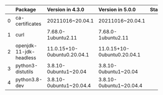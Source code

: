 <!-- markdown-link-check-disable -->

|    | Package                 | Version in 4.3.0            | Version in 5.0.0            | Status   |
|---:|:------------------------|:----------------------------|:----------------------------|:---------|
|  0 | ca-certificates         | 20211016~20.04.1            | 20211016~20.04.1            |          |
|  1 | curl                    | 7.68.0-1ubuntu2.11          | 7.68.0-1ubuntu2.11          |          |
|  2 | openjdk-11-jdk-headless | 11.0.15+10-0ubuntu0.20.04.1 | 11.0.15+10-0ubuntu0.20.04.1 |          |
|  3 | python3-distutils       | 3.8.10-0ubuntu1~20.04       | 3.8.10-0ubuntu1~20.04       |          |
|  4 | python3.8-dev           | 3.8.10-0ubuntu1~20.04.4     | 3.8.10-0ubuntu1~20.04.4     |          |